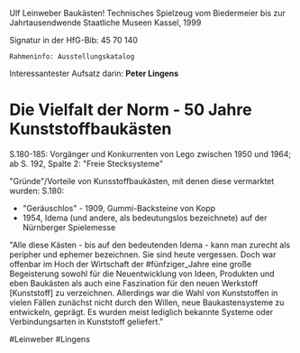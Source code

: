 Ulf Leinweber
Baukästen!
Technisches Spielzeug vom Biedermeier bis zur Jahrtausendwende
Staatliche Museen Kassel, 1999

Signatur in der HfG-Bib: 45 70 140

`Rahmeninfo: Ausstellungskatalog`

Interessantester Aufsatz darin: 
**Peter Lingens**
# Die Vielfalt der Norm - 50 Jahre Kunststoffbaukästen
S.180-185: Vorgänger und Konkurrenten von Lego zwischen 1950 und 1964;
ab S. 192, Spalte 2: "Freie Stecksysteme"

"Gründe"/Vorteile von Kunsstoffbaukästen, mit denen diese vermarktet wurden:
S.180: 
- "Geräuschlos" - 1909, Gummi-Backsteine von Kopp
- 1954, Idema (und andere, als bedeutungslos bezeichnete) auf der Nürnberger Spielemesse

"Alle diese Kästen - bis auf den bedeutenden Idema - kann man zurecht als peripher und ephemer bezeichnen. Sie sind heute vergessen. Doch war offenbar im Hoch der Wirtschaft der #fünfziger_Jahre eine große Begeisterung sowohl für die Neuentwicklung von Ideen, Produkten und eben Baukästen als auch eine Faszination für den neuen Werkstoff [Kunststoff] zu verzeichnen.
Allerdings war die Wahl von Kunststoffen in vielen Fällen zunächst nicht durch den Willen, neue Baukastensysteme zu entwickeln, geprägt. Es wurden meist lediglich bekannte Systeme oder Verbindungsarten in Kunststoff geliefert."



#Leinweber
#Lingens